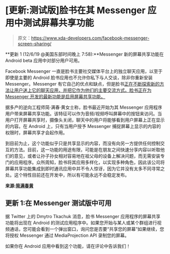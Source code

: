 # [更新:测试版]脸书在其 Messenger 应用中测试屏幕共享功能

> 原文：<https://www.xda-developers.com/facebook-messenger-screen-sharing/>

**更新 1 (12/6/19 @美国东部时间晚上 7:58):**Messenger 新的屏幕共享功能在 Android beta 应用中对部分用户可用。

Facebook Messenger 一直是脸书主要社交媒体平台上的独立聊天应用，以至于即使是主要的 Android 脸书应用也不允许你私下与人交谈，除非你重新安装 Messenger。Messenger 有它自己的优点和缺点，但是脸书[正在不断探索新的方法让用户迷上它的聊天应用，并把它作为他们的主要交流方式。脸书正在为 Messenger 开发的最新功能是启用屏幕共享功能。](https://www.xda-developers.com/facebook-messenger-dark-mode-enable-moon-emoji/)

据多产的逆向工程师简·满春·黄女士称，脸书最近开始为其 Messenger 应用程序用户带来屏幕共享功能。该特征可以作为音频/视频呼叫屏幕中的按钮来访问。当用户打开屏幕共享时，摄像头关闭，聊天中的用户将能够看到用户屏幕上正在显示的内容。在 Android 上，只有当用户授予 Messenger 捕捉屏幕上显示的内容的权限时，屏幕共享才会起作用。

到目前为止，这个功能似乎只是共享显示的内容，而没有向另一方提供任何控制交互的方法。目前，这一功能的用途有限，可能是在朋友之间快速分享内容以听取他们的意见，或者让孙子孙女相对容易地在祖父母的设备上解决问题，而无需安装专门的应用程序。众所周知，脸书将其应用多样化，以实现多种角色，因此该公司将屏幕共享功能集成到即时通讯应用中并不令人惊讶，因为它并没有太多不同寻常之处。这个特性目前还在开发中，所以有可能永远不会稳定发布。

**来源:[简满春黄](https://twitter.com/wongmjane/status/1166746733797236741)**

## 更新 1:在 Messenger 测试版中可用

据 Twitter 上的 Dmytro Tkachuk 消息，脸书 Messenger 应用程序的屏幕共享功能将出现在 Android 的测试应用程序中。如果您开始与某人或某个群组进行视频通话，您可能会看到一个弹出窗口，询问您是否要“共享您的屏幕”如果继续，您将授权 Messenger 通过 MediaProjection API 录制您的屏幕。

如果你在 Android 应用中看到这个功能，请在评论中告诉我们！